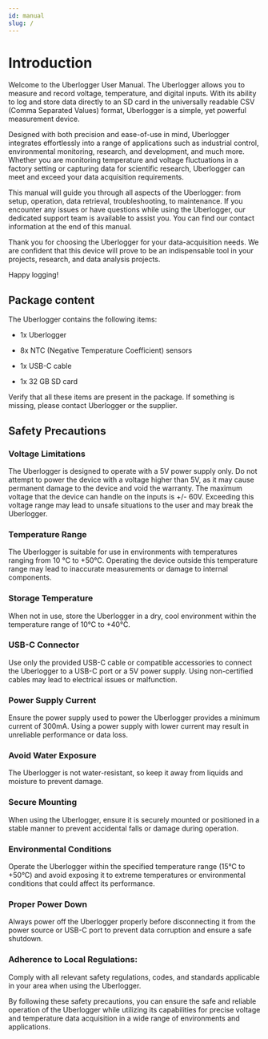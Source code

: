 ```yaml
---
id: manual
slug: /
---
```


# Introduction

Welcome to the Uberlogger User Manual. The Uberlogger allows you to
measure and record voltage, temperature, and digital inputs. With its
ability to log and store data directly to an SD card in the universally
readable CSV (Comma Separated Values) format, Uberlogger is a simple,
yet powerful measurement device.

Designed with both precision and ease-of-use in mind, Uberlogger
integrates effortlessly into a range of applications such as industrial
control, environmental monitoring, research, and development, and much
more. Whether you are monitoring temperature and voltage fluctuations in
a factory setting or capturing data for scientific research, Uberlogger
can meet and exceed your data acquisition requirements.

This manual will guide you through all aspects of the Uberlogger: from
setup, operation, data retrieval, troubleshooting, to maintenance. If
you encounter any issues or have questions while using the Uberlogger,
our dedicated support team is available to assist you. You can find our
contact information at the end of this manual.

Thank you for choosing the Uberlogger for your data-acquisition needs.
We are confident that this device will prove to be an indispensable tool
in your projects, research, and data analysis projects.

Happy logging!

## Package content

The Uberlogger contains the following items:

- 1x Uberlogger

- 8x NTC (Negative Temperature Coefficient) sensors

- 1x USB-C cable

- 1x 32 GB SD card

Verify that all these items are present in the package. If something is
missing, please contact Uberlogger or the supplier.

## Safety Precautions

### Voltage Limitations

The Uberlogger is designed to operate with a 5V power supply only. Do
not attempt to power the device with a voltage higher than 5V, as it may
cause permanent damage to the device and void the warranty. The maximum
voltage that the device can handle on the inputs is +/- 60V. Exceeding
this voltage range may lead to unsafe situations to the user and may
break the Uberlogger.

### Temperature Range

The Uberlogger is suitable for use in environments with temperatures
ranging from 10 °C to +50°C. Operating the device outside this
temperature range may lead to inaccurate measurements or damage to
internal components.

### Storage Temperature

When not in use, store the Uberlogger in a dry, cool environment within
the temperature range of 10°C to +40°C.

### USB-C Connector

Use only the provided USB-C cable or compatible accessories to connect
the Uberlogger to a USB-C port or a 5V power supply. Using non-certified
cables may lead to electrical issues or malfunction.

### Power Supply Current

Ensure the power supply used to power the Uberlogger provides a minimum
current of 300mA. Using a power supply with lower current may result in
unreliable performance or data loss.

### Avoid Water Exposure

The Uberlogger is not water-resistant, so keep it away from liquids and
moisture to prevent damage.

### Secure Mounting

When using the Uberlogger, ensure it is securely mounted or positioned
in a stable manner to prevent accidental falls or damage during
operation.

### Environmental Conditions

Operate the Uberlogger within the specified temperature range (15°C to
+50°C) and avoid exposing it to extreme temperatures or environmental
conditions that could affect its performance.

### Proper Power Down

Always power off the Uberlogger properly before disconnecting it from
the power source or USB-C port to prevent data corruption and ensure a
safe shutdown.

### Adherence to Local Regulations:

Comply with all relevant safety regulations, codes, and standards
applicable in your area when using the Uberlogger.

By following these safety precautions, you can ensure the safe and
reliable operation of the Uberlogger while utilizing its capabilities
for precise voltage and temperature data acquisition in a wide range of
environments and applications.
